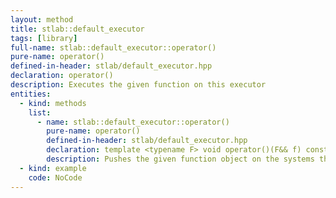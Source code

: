 ```yaml
---
layout: method
title: stlab::default_executor
tags: [library]
full-name: stlab::default_executor::operator()
pure-name: operator()
defined-in-header: stlab/default_executor.hpp 
declaration: operator()
description: Executes the given function on this executor
entities:
  - kind: methods
    list:
      - name: stlab::default_executor::operator()
        pure-name: operator()
        defined-in-header: stlab/default_executor.hpp 
        declaration: template <typename F> void operator()(F&& f) const
        description: Pushes the given function object on the systems thread pool.
  - kind: example
    code: NoCode
---
```

